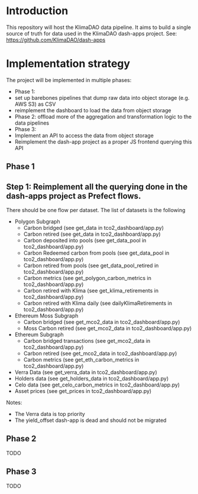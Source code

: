 # Introduction

This repository will host the KlimaDAO data pipeline. It aims to build a single source of truth for data used in the KlimaDAO dash-apps project. See: https://github.com/KlimaDAO/dash-apps

# Implementation strategy

The project will be implemented in multiple phases:

- Phase 1:
- set up barebones pipelines that dump raw data into object storage (e.g. AWS S3) as CSV
- reimplement the dashboard to load the data from object storage
- Phase 2: offload more of the aggregation and transformation logic to the data pipelines
- Phase 3:
- Implement an API to access the data from object storage
- Reimplement the dash-app project as a proper JS frontend querying this API

## Phase 1

## Step 1: Reimplement all the querying done in the dash-apps project as Prefect flows.

There should be one flow per dataset. The list of datasets is the following

- Polygon Subgraph
  - Carbon bridged (see get_data in tco2_dashboard/app.py)
  - Carbon retired (see get_data in tco2_dashboard/app.py)
  - Carbon deposited into pools (see get_data_pool in tco2_dashboard/app.py)
  - Carbon Redeemed carbon from pools (see get_data_pool in tco2_dashboard/app.py)
  - Carbon retired from pools (see get_data_pool_retired in tco2_dashboard/app.py)
  - Carbon metrics (see get_polygon_carbon_metrics in tco2_dashboard/app.py)
  - Carbon retired with Klima (see get_klima_retirements in tco2_dashboard/app.py)
  - Carbon retired with Klima daily (see dailyKlimaRetirements in tco2_dashboard/app.py)
- Ethereum Moss Subgraph
  - Carbon bridged (see get_mco2_data in tco2_dashboard/app.py)
  - Moss Carbon retired (see get_mco2_data in tco2_dashboard/app.py)
- Ethereum Subgraph
  - Carbon bridged transactions (see get_mco2_data in tco2_dashboard/app.py)
  - Carbon retired (see get_mco2_data in tco2_dashboard/app.py)
  - Carbon metrics (see get_eth_carbon_metrics in tco2_dashboard/app.py)
- Verra Data (see get_verra_data in tco2_dashboard/app.py)
- Holders data (see get_holders_data in tco2_dashboard/app.py)
- Celo data (see get_celo_carbon_metrics in tco2_dashboard/app.py)
- Asset prices (see get_prices in tco2_dashboard/app.py)

Notes:

- The Verra data is top priority
- The yield_offset dash-app is dead and should not be migrated

## Phase 2

TODO

## Phase 3

TODO
